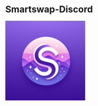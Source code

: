 # Smartswap-Discord

<img src="https://github.com/simonpotel/smartswap/blob/15933a62bbcf737d24a5d91d7b3f2cbe5574d20b/logo.jpeg" width="250" height="250">

